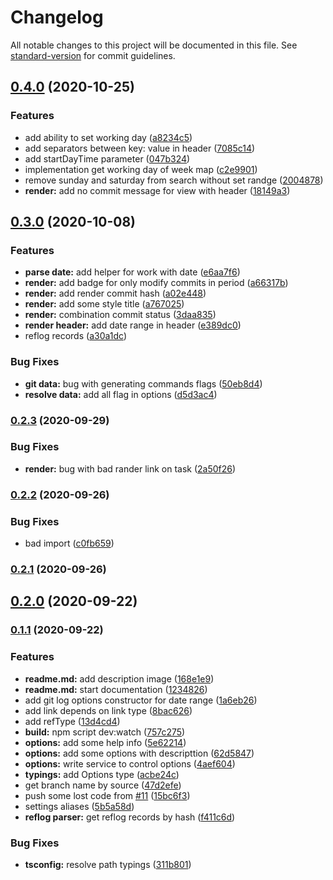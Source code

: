 # Changelog

All notable changes to this project will be documented in this file. See [standard-version](https://github.com/conventional-changelog/standard-version) for commit guidelines.

## [0.4.0](https://github.com/MoonW1nd/codestory/compare/v0.3.0...v0.4.0) (2020-10-25)


### Features

* add ability to set working day ([a8234c5](https://github.com/MoonW1nd/codestory/commit/a8234c509aefa2819ebe7b67576c823656863160))
* add separators between key: value in header ([7085c14](https://github.com/MoonW1nd/codestory/commit/7085c1490d1b636c6c079779b556ebc774e36057))
* add startDayTime parameter ([047b324](https://github.com/MoonW1nd/codestory/commit/047b324ab55533c1f40990ab295c337d9911c4aa))
* implementation get working day of week map ([c2e9901](https://github.com/MoonW1nd/codestory/commit/c2e9901569966b1127b4cdc8c30599fe3e475730))
* remove sunday and saturday from search without set randge ([2004878](https://github.com/MoonW1nd/codestory/commit/200487892e1091698deab712cf93b4510a8d039d))
* **render:** add no commit message for view with header ([18149a3](https://github.com/MoonW1nd/codestory/commit/18149a3de223beb7d451874b6d965973d9d071e3))

## [0.3.0](https://github.com/MoonW1nd/codestory/compare/v0.2.3...v0.3.0) (2020-10-08)


### Features

* **parse date:** add helper for work with date ([e6aa7f6](https://github.com/MoonW1nd/codestory/commit/e6aa7f6e835d20e84a5fc76cc4b3a35c9d281437))
* **render:** add badge for only modify commits in period ([a66317b](https://github.com/MoonW1nd/codestory/commit/a66317b709ee69e52145f2c8a58676100737e67a))
* **render:** add render commit hash ([a02e448](https://github.com/MoonW1nd/codestory/commit/a02e448bc2ab7948853040fd3fcce6c175cb6ff2))
* **render:** add some style title ([a767025](https://github.com/MoonW1nd/codestory/commit/a767025413fb71e34380f07615959f0299c68bc9))
* **render:** combination commit status ([3daa835](https://github.com/MoonW1nd/codestory/commit/3daa83588ceb9f85dc2fd8e17bfe2c4d11fbdc0d))
* **render header:** add date range in header ([e389dc0](https://github.com/MoonW1nd/codestory/commit/e389dc0f4200ea5ad283bed31c39faf234947a62))
* reflog records ([a30a1dc](https://github.com/MoonW1nd/codestory/commit/a30a1dc4efb17e02edd32b6f85983520b9818ae7))


### Bug Fixes

* **git data:** bug with generating commands flags ([50eb8d4](https://github.com/MoonW1nd/codestory/commit/50eb8d4e6d685198ade46b51882545472a404e32))
* **resolve data:** add all flag in options ([d5d3ac4](https://github.com/MoonW1nd/codestory/commit/d5d3ac45a852edc51d682e6560052e47f43ef04b))

### [0.2.3](https://github.com/MoonW1nd/codestory/compare/v0.2.2...v0.2.3) (2020-09-29)


### Bug Fixes

* **render:** bug with bad rander link on task ([2a50f26](https://github.com/MoonW1nd/codestory/commit/2a50f262247aaf0bda78122cb05f6f0c3dc8dbef))

### [0.2.2](https://github.com/MoonW1nd/codestory/compare/v0.2.1...v0.2.2) (2020-09-26)


### Bug Fixes

* bad import ([c0fb659](https://github.com/MoonW1nd/codestory/commit/c0fb659a1227a0500cf8147526b7d21a54bcdeb4))

### [0.2.1](https://github.com/MoonW1nd/codestory/compare/v0.2.0...v0.2.1) (2020-09-26)

## [0.2.0](https://github.com/MoonW1nd/codestory/compare/v0.1.1...v0.2.0) (2020-09-22)

### [0.1.1](https://github.com/MoonW1nd/codestory/compare/v0.1.0...v0.1.1) (2020-09-22)


### Features

* **readme.md:** add description image ([168e1e9](https://github.com/MoonW1nd/codestory/commit/168e1e9473f765dd3a8734ba7dca964188425aca))
* **readme.md:** start documentation ([1234826](https://github.com/MoonW1nd/codestory/commit/1234826f0f7488276fbd747f9ba688d93a5721ad))
* add git log options constructor for date range ([1a6eb26](https://github.com/MoonW1nd/codestory/commit/1a6eb263992f4b9fcf0b62bf28e2daf93ff712ca))
* add link depends on link type ([8bac626](https://github.com/MoonW1nd/codestory/commit/8bac6268b80be8a6d78969406c9d33b36fd58c39))
* add refType ([13d4cd4](https://github.com/MoonW1nd/codestory/commit/13d4cd4a09316163f318f05014912ce204521fb5))
* **build:** npm script dev:watch ([757c275](https://github.com/MoonW1nd/codestory/commit/757c2755cb1f888a84ed5e0c47e386eebea4ac21))
* **options:** add some help info ([5e62214](https://github.com/MoonW1nd/codestory/commit/5e62214da9b686b9debefee1638dadb8125794eb))
* **options:** add some options with descripttion ([62d5847](https://github.com/MoonW1nd/codestory/commit/62d58475ac5d644ed3bfd63f02ca5527034653d1))
* **options:** write service to control options ([4aef604](https://github.com/MoonW1nd/codestory/commit/4aef6041376fd408452d8293be2cd7ff727bd7c0))
* **typings:** add Options type ([acbe24c](https://github.com/MoonW1nd/codestory/commit/acbe24c115bdcccf1275b0832f87e2e1f4a07996))
* get branch name by source ([47d2efe](https://github.com/MoonW1nd/codestory/commit/47d2efed1d4bcb6a3f8acb1fa6546072e3dbeeca))
* push some lost code from [#11](https://github.com/MoonW1nd/codestory/issues/11) ([15bc6f3](https://github.com/MoonW1nd/codestory/commit/15bc6f380d921f07db83b991b5cbf36e50681626))
* settings aliases ([5b5a58d](https://github.com/MoonW1nd/codestory/commit/5b5a58d98275eb65262b0108b9f2d38f902f9795))
* **reflog parser:** get reflog records by hash ([f411c6d](https://github.com/MoonW1nd/codestory/commit/f411c6decdf42d56a640f96280f264d2631fe271))


### Bug Fixes

* **tsconfig:** resolve path typings ([311b801](https://github.com/MoonW1nd/codestory/commit/311b80157d9aace2af4f583795eebb4ef3fd2ed8))
